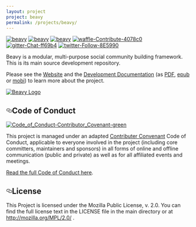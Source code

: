 ```yaml
---
layout: project
project: beavy
permalink: /projects/beavy/
---
```


<div id="user-content-preamble">
<div>
<div>
<p><a href="https://travis-ci.org/beavyHQ/beavy"><img src="https://camo.githubusercontent.com/077eb395ca09176a3e81ae0354aae3ce42ed6677/68747470733a2f2f696d672e736869656c64732e696f2f7472617669732f626561767948512f62656176792e7376673f7374796c653d666c61742d737175617265" alt="beavy" data-canonical-src="https://img.shields.io/travis/beavyHQ/beavy.svg?style=flat-square" style="max-width:100%;"></a> <a href="https://codeclimate.com/github/beavyHQ/beavy"><img src="https://camo.githubusercontent.com/ae4a999842f80fb31d97f20014d368ba2c8f133e/68747470733a2f2f696d672e736869656c64732e696f2f636f6465636c696d6174652f6769746875622f626561767948512f62656176792e7376673f7374796c653d666c61742d737175617265" alt="beavy" data-canonical-src="https://img.shields.io/codeclimate/github/beavyHQ/beavy.svg?style=flat-square" style="max-width:100%;"></a> <a href="https://coveralls.io/github/beavyHQ/beavy?branch=master"><img src="https://camo.githubusercontent.com/501ce7535a144fc0b3443a63a159f0af1931950f/68747470733a2f2f696d672e736869656c64732e696f2f636f766572616c6c732f626561767948512f62656176792e7376673f7374796c653d666c61742d737175617265" alt="beavy" data-canonical-src="https://img.shields.io/coveralls/beavyHQ/beavy.svg?style=flat-square" style="max-width:100%;"></a> <a href="https://waffle.io/beavyHQ/beavy"><img src="https://camo.githubusercontent.com/728495f1c56d566844dad629c66746087c237dd6/68747470733a2f2f696d672e736869656c64732e696f2f62616467652f776166666c652d436f6e747269627574652d3430373863302e7376673f7374796c653d666c61742d737175617265" alt="waffle-Contribute-4078c0" data-canonical-src="https://img.shields.io/badge/waffle-Contribute-4078c0.svg?style=flat-square" style="max-width:100%;"></a> <a href="https://gitter.im/beavyHQ/beavy?utm_source=badge&amp;utm_medium=badge&amp;utm_campaign=pr-badge&amp;utm_content=badge"><img src="https://camo.githubusercontent.com/30093ff19ed95559de80c332a5e9e0a93343809a/68747470733a2f2f696d672e736869656c64732e696f2f62616467652f6769747465722d436861742d6666363962342e7376673f7374796c653d666c61742d737175617265" alt="gitter-Chat-ff69b4" data-canonical-src="https://img.shields.io/badge/gitter-Chat-ff69b4.svg?style=flat-square" style="max-width:100%;"></a>  <a href="/beavyHQ/beavy/blob/master"><img src="https://camo.githubusercontent.com/1da2d2d88749ad453bf68e4360f029974d203c60/68747470733a2f2f696d672e736869656c64732e696f2f62616467652f747769747465722d466f6c6c6f772d3845353939302e7376673f7374796c653d666c61742d737175617265" alt="twitter-Follow-8E5990" data-canonical-src="https://img.shields.io/badge/twitter-Follow-8E5990.svg?style=flat-square" style="max-width:100%;"></a></p>
</div>
<div>
<p>Beavy is a modular, multi-purpose social community building framework. This is its main source development repository.</p>
</div>
<div>
<p>Please see the <a href="http://beavy.xyz/">Website</a> and the <a href="https://beavyhq.gitbooks.io/beavy-documentation/content/">Development Documentation</a> (as <a href="https://www.gitbook.com/download/pdf/book/beavyhq/beavy-documentation">PDF</a>, <a href="https://www.gitbook.com/download/epub/book/beavyhq/beavy-documentation">epub</a> or <a href="https://www.gitbook.com/download/mobi/book/beavyhq/beavy-documentation">mobi</a>) to learn more about the project.</p>
</div>
<div>
<p><a href="https://camo.githubusercontent.com/c49fb076b50146c2e065b97ce25b8af48142f487/687474703a2f2f62656176792e78797a2f6c6f676f732f6c6f676f2e737667" target="_blank"><img src="https://camo.githubusercontent.com/c49fb076b50146c2e065b97ce25b8af48142f487/687474703a2f2f62656176792e78797a2f6c6f676f732f6c6f676f2e737667" alt="Beavy Logo" data-canonical-src="http://beavy.xyz/logos/logo.svg" style="max-width:100%;"></a></p>
</div>
</div>
</div>
<div>
<h2 id="user-content-code-of-conduct"><a id="user-content-code-of-conduct" class="anchor" href="#code-of-conduct" aria-hidden="true"><svg aria-hidden="true" class="octicon octicon-link" height="16" role="img" version="1.1" viewBox="0 0 16 16" width="16"><path d="M4 9h1v1h-1c-1.5 0-3-1.69-3-3.5s1.55-3.5 3-3.5h4c1.45 0 3 1.69 3 3.5 0 1.41-0.91 2.72-2 3.25v-1.16c0.58-0.45 1-1.27 1-2.09 0-1.28-1.02-2.5-2-2.5H4c-0.98 0-2 1.22-2 2.5s1 2.5 2 2.5z m9-3h-1v1h1c1 0 2 1.22 2 2.5s-1.02 2.5-2 2.5H9c-0.98 0-2-1.22-2-2.5 0-0.83 0.42-1.64 1-2.09v-1.16c-1.09 0.53-2 1.84-2 3.25 0 1.81 1.55 3.5 3 3.5h4c1.45 0 3-1.69 3-3.5s-1.5-3.5-3-3.5z"></path></svg></a>Code of Conduct</h2>
<div>
<div>
<p><a href="http://contributor-covenant.org/"><img src="https://camo.githubusercontent.com/735a9a2aad5781963126212f980005d0fc4edc65/68747470733a2f2f696d672e736869656c64732e696f2f62616467652f436f64655f6f665f436f6e647563742d436f6e7472696275746f725f436f76656e616e742d677265656e2e7376673f7374796c653d666c61742d737175617265" alt="Code_of_Conduct-Contributor_Covenant-green" data-canonical-src="https://img.shields.io/badge/Code_of_Conduct-Contributor_Covenant-green.svg?style=flat-square" style="max-width:100%;"></a></p>
</div>
<div>
<p>This project is managed under an adapted <a href="http://contributor-covenant.org/">Contributer Convenant</a> Code of Conduct, applicable to everyone involved in the project (including core committers, maintainers and sponsors) in all forms of online and offline communication (public and private) as well as for all affiliated events and meetings.</p>
</div>
<div>
<p><a href="/beavyHQ/beavy/blob/master/CODE_OF_CONDUCT.adoc">Read the full Code of Conduct here</a>.</p>
</div>
</div>
</div>
<div>
<h2 id="user-content-license"><a id="user-content-license" class="anchor" href="#license" aria-hidden="true"><svg aria-hidden="true" class="octicon octicon-link" height="16" role="img" version="1.1" viewBox="0 0 16 16" width="16"><path d="M4 9h1v1h-1c-1.5 0-3-1.69-3-3.5s1.55-3.5 3-3.5h4c1.45 0 3 1.69 3 3.5 0 1.41-0.91 2.72-2 3.25v-1.16c0.58-0.45 1-1.27 1-2.09 0-1.28-1.02-2.5-2-2.5H4c-0.98 0-2 1.22-2 2.5s1 2.5 2 2.5z m9-3h-1v1h1c1 0 2 1.22 2 2.5s-1.02 2.5-2 2.5H9c-0.98 0-2-1.22-2-2.5 0-0.83 0.42-1.64 1-2.09v-1.16c-1.09 0.53-2 1.84-2 3.25 0 1.81 1.55 3.5 3 3.5h4c1.45 0 3-1.69 3-3.5s-1.5-3.5-3-3.5z"></path></svg></a>License</h2>
<div>
<div>
<p>This Project is licensed under the Mozilla Public License, v. 2.0. You can find the full license text in the LICENSE file in the main directory or at <a href="http://mozilla.org/MPL/2.0/">http://mozilla.org/MPL/2.0/</a> .</p>
</div>
</div>
</div>
